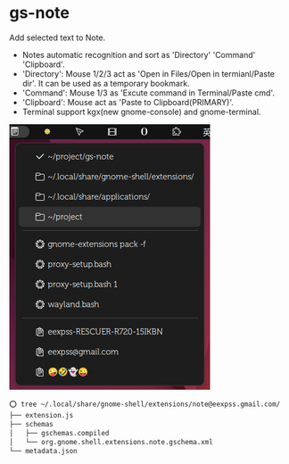 # gs-note

Add selected text to Note.

- Notes automatic recognition and sort as 'Directory' 'Command' 'Clipboard'.
- 'Directory': Mouse 1/2/3 act as 'Open in Files/Open in termianl/Paste dir'. It can be used as a temporary bookmark.
- 'Command': Mouse 1/3 as 'Excute command in Terminal/Paste cmd'.
- 'Clipboard': Mouse act as 'Paste to Clipboard(PRIMARY)'.
- Terminal support kgx(new gnome-console) and gnome-terminal.

![](screenshot.png)

```
⭕ tree ~/.local/share/gnome-shell/extensions/note@eexpss.gmail.com/
├── extension.js
├── schemas
│   ├── gschemas.compiled
│   └── org.gnome.shell.extensions.note.gschema.xml
└── metadata.json
```
